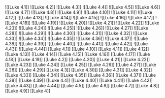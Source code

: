 ![[Luke 4.1]]
![[Luke 4.2]]
![[Luke 4.3]]
![[Luke 4.4]]
![[Luke 4.5]]
![[Luke 4.6]]
![[Luke 4.7]]
![[Luke 4.8]]
![[Luke 4.9]]
![[Luke 4.10]]
![[Luke 4.11]]
![[Luke 4.12]]
![[Luke 4.13]]
![[Luke 4.14]]
![[Luke 4.15]]
![[Luke 4.16]]
![[Luke 4.17]]
![[Luke 4.18]]
![[Luke 4.19]]
![[Luke 4.20]]
![[Luke 4.21]]
![[Luke 4.22]]
![[Luke 4.23]]
![[Luke 4.24]]
![[Luke 4.25]]
![[Luke 4.26]]
![[Luke 4.27]]
![[Luke 4.28]]
![[Luke 4.29]]
![[Luke 4.30]]
![[Luke 4.31]]
![[Luke 4.32]]
![[Luke 4.33]]
![[Luke 4.34]]
![[Luke 4.35]]
![[Luke 4.36]]
![[Luke 4.37]]
![[Luke 4.38]]
![[Luke 4.39]]
![[Luke 4.40]]
![[Luke 4.41]]
![[Luke 4.42]]
![[Luke 4.43]]
![[Luke 4.44]]
[[Luke 4.1]]
[[Luke 4.10]]
[[Luke 4.11]]
[[Luke 4.12]]
[[Luke 4.13]]
[[Luke 4.14]]
[[Luke 4.15]]
[[Luke 4.16]]
[[Luke 4.17]]
[[Luke 4.18]]
[[Luke 4.19]]
[[Luke 4.2]]
[[Luke 4.20]]
[[Luke 4.21]]
[[Luke 4.22]]
[[Luke 4.23]]
[[Luke 4.24]]
[[Luke 4.25]]
[[Luke 4.26]]
[[Luke 4.27]]
[[Luke 4.28]]
[[Luke 4.29]]
[[Luke 4.3]]
[[Luke 4.30]]
[[Luke 4.31]]
[[Luke 4.32]]
[[Luke 4.33]]
[[Luke 4.34]]
[[Luke 4.35]]
[[Luke 4.36]]
[[Luke 4.37]]
[[Luke 4.38]]
[[Luke 4.39]]
[[Luke 4.4]]
[[Luke 4.40]]
[[Luke 4.41]]
[[Luke 4.42]]
[[Luke 4.43]]
[[Luke 4.44]]
[[Luke 4.5]]
[[Luke 4.6]]
[[Luke 4.7]]
[[Luke 4.8]]
[[Luke 4.9]]
[[Luke 4]]
